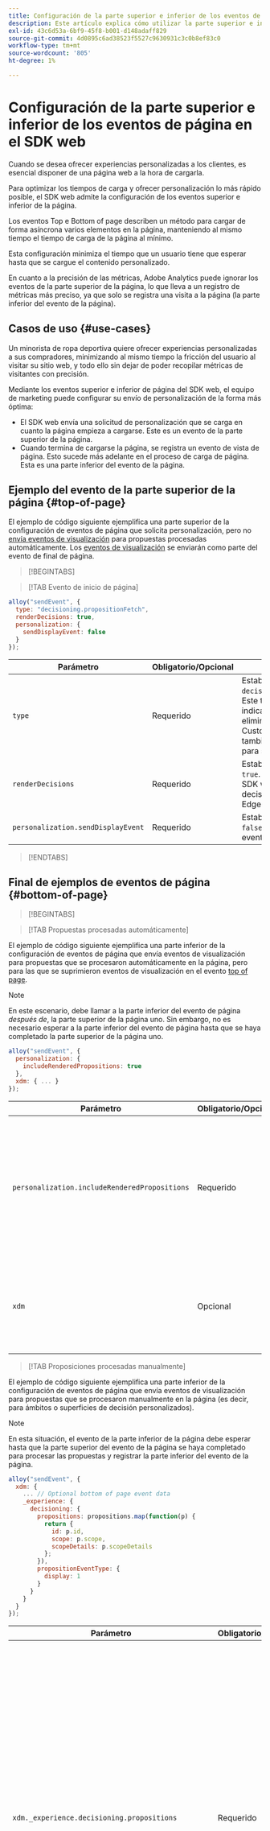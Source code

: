 ```yaml
---
title: Configuración de la parte superior e inferior de los eventos de página en el SDK web
description: Este artículo explica cómo utilizar la parte superior e inferior de los eventos de página en el SDK web.
exl-id: 43c6d53a-6bf9-45f8-b001-d148adaff829
source-git-commit: 4d0895c6ad38523f5527c9630931c3c0b8ef83c0
workflow-type: tm+mt
source-wordcount: '805'
ht-degree: 1%

---
```



# Configuración de la parte superior e inferior de los eventos de página en el SDK web

Cuando se desea ofrecer experiencias personalizadas a los clientes, es esencial disponer de una página web a la hora de cargarla.

Para optimizar los tiempos de carga y ofrecer personalización lo más rápido posible, el SDK web admite la configuración de los eventos superior e inferior de la página.

Los eventos Top e Bottom of page describen un método para cargar de forma asíncrona varios elementos en la página, manteniendo al mismo tiempo el tiempo de carga de la página al mínimo.

Esta configuración minimiza el tiempo que un usuario tiene que esperar hasta que se cargue el contenido personalizado.

En cuanto a la precisión de las métricas, Adobe Analytics puede ignorar los eventos de la parte superior de la página, lo que lleva a un registro de métricas más preciso, ya que solo se registra una visita a la página (la parte inferior del evento de la página).

## Casos de uso {#use-cases}

Un minorista de ropa deportiva quiere ofrecer experiencias personalizadas a sus compradores, minimizando al mismo tiempo la fricción del usuario al visitar su sitio web, y todo ello sin dejar de poder recopilar métricas de visitantes con precisión.

Mediante los eventos superior e inferior de página del SDK web, el equipo de marketing puede configurar su envío de personalización de la forma más óptima:

* El SDK web envía una solicitud de personalización que se carga en cuanto la página empieza a cargarse. Este es un evento de la parte superior de la página.
* Cuando termina de cargarse la página, se registra un evento de vista de página. Esto sucede más adelante en el proceso de carga de página. Esta es una parte inferior del evento de la página.

## Ejemplo del evento de la parte superior de la página {#top-of-page}

El ejemplo de código siguiente ejemplifica una parte superior de la configuración de eventos de página que solicita personalización, pero no [envía eventos de visualización](../personalization/display-events.md#send-sendEvent-calls) para propuestas procesadas automáticamente. Los [eventos de visualización](../personalization/display-events.md#send-sendEvent-calls) se enviarán como parte del evento de final de página.

>[!BEGINTABS]

>[!TAB Evento de inicio de página]

```js
alloy("sendEvent", {
  type: "decisioning.propositionFetch",
  renderDecisions: true,
  personalization: {
    sendDisplayEvent: false
  }
});
```

| Parámetro | Obligatorio/Opcional | Descripción |
|---|---|---|
| `type` | Requerido | Establezca este parámetro en `decisioning.propositionFetch`. Este tipo de evento especial indica a Adobe Analytics que elimine este evento. Al utilizar Customer Journey Analytics, también puede configurar un  para soltar estos eventos. |
| `renderDecisions` | Requerido | Establezca este parámetro en `true`. Este parámetro indica al SDK web que procese las decisiones devueltas por el Edge Network. |
| `personalization.sendDisplayEvent` | Requerido | Establezca este parámetro en `false`. Esto detiene el envío de eventos de visualización. |

>[!ENDTABS]

## Final de ejemplos de eventos de página {#bottom-of-page}

>[!BEGINTABS]

>[!TAB Propuestas procesadas automáticamente]

El ejemplo de código siguiente ejemplifica una parte inferior de la configuración de eventos de página que envía eventos de visualización para propuestas que se procesaron automáticamente en la página, pero para las que se suprimieron eventos de visualización en el evento [top of page](#top-of-page).

>[!NOTE]
>
>En este escenario, debe llamar a la parte inferior del evento de página _después de_, la parte superior de la página uno. Sin embargo, no es necesario esperar a la parte inferior del evento de página hasta que se haya completado la parte superior de la página uno.

```js
alloy("sendEvent", {
  personalization: {
    includeRenderedPropositions: true
  },
  xdm: { ... }
});
```

| Parámetro | Obligatorio/Opcional | Descripción |
|---|---|---|
| `personalization.includeRenderedPropositions` | Requerido | Establezca este parámetro en `true`. Esto permite enviar eventos de visualización que se suprimieron en la parte superior del evento de página. |
| `xdm` | Opcional | Utilice esta sección para incluir todos los datos necesarios para la parte inferior del evento de página. |

>[!TAB Proposiciones procesadas manualmente]

El ejemplo de código siguiente ejemplifica una parte inferior de la configuración de eventos de página que envía eventos de visualización para propuestas que se procesaron manualmente en la página (es decir, para ámbitos o superficies de decisión personalizados).

>[!NOTE]
>
>En esta situación, el evento de la parte inferior de la página debe esperar hasta que la parte superior del evento de la página se haya completado para procesar las propuestas y registrar la parte inferior del evento de la página.

```js
alloy("sendEvent", {
  xdm: { 
    ... // Optional bottom of page event data
    _experience: {
      decisioning: {
        propositions: propositions.map(function(p) {
          return {
            id: p.id,
            scope: p.scope,
            scopeDetails: p.scopeDetails
          };
        }),
        propositionEventType: {
          display: 1
        }
      }
    }
  }
});
```



| Parámetro | Obligatorio/Opcional | Descripción |
|---|---|---|
| `xdm._experience.decisioning.propositions` | Requerido | Esta sección define las propuestas procesadas manualmente. Debe incluir las propuestas `ID`, `scope` y `scopeDetails`. Consulte la documentación sobre cómo [procesar manualmente la personalización](../personalization/rendering-personalization-content.md#manually) para obtener más información sobre cómo registrar eventos de visualización para el contenido procesado manualmente. El contenido de personalización procesado manualmente debe incluirse en la parte inferior de la visita individual a la página. |
| `xdm._experience.decisioning.propositionEventType` | Requerido | Establezca este parámetro en `display: 1`. |
| `xdm` | Opcional | Utilice esta sección para incluir todos los datos necesarios para la parte inferior del evento de página. |

>[!ENDTABS]


## Aplicación de una sola página con visitas individuales a las páginas superior e inferior {#spa-example}


>[!BEGINTABS]

>[!TAB Primera vista de página]

El ejemplo siguiente incluye la adición del parámetro `xdm.web.webPageDetails.viewName` requerido. Esto es lo que la convierte en una aplicación de una sola página. La `viewName` de este ejemplo es la vista que se carga al cargar la página.

```js
// Top of page, render decisions for the "home" view.
alloy("sendEvent", {
    type: "decisioning.propositionFetch",
    renderDecisions: true,
    personalization: {
        sendDisplayEvent: false
    },
    xdm: {
        web: {
            webPageDetails: {
                viewName: "home"
            }
        }
    }
});

// Bottom of page, send display events for the items that were rendered.
// Note: You need to include the viewName in both top and bottom of page so that the
// correct view is rendered at the top of the page, and the correct view is recorded
// at the bottom of the page.

alloy("sendEvent", {
    personalization: {
        includeRenderedPropositions: true
    },
    xdm: {
        ...,
        web: {
            webPageDetails: {
                viewName: "home"
            }
        }
    }
});
```

>[!TAB Segunda vista de página (Opción 1)]

En este ejemplo, no es necesario realizar una división superior/inferior de la página porque ya se ha recuperado la personalización de la página.

```js
alloy("sendEvent", {
  renderDecisions: true,
  xdm: {
    ...,
    web: {
      webPageDetails: {
        viewName: "cart"
      }
    }
  }
});
```


>[!TAB Segunda vista de página (Opción 2)]

Si todavía necesita retrasar la parte inferior de la visita individual a la página, puede usar `applyPropositions` para la parte superior de la visita individual a la página. Dado que no es necesario recuperar ninguna personalización ni registrar ningún dato de Analytics, no es necesario realizar una solicitud al Edge Network.

```js
// top of page, render the decisions already fetched for the "cart" view.
alloy("applyPropositions", {
    viewName: "cart"
});

// bottom of page, send display events for the items that were rendered.
// Note: You need to include the viewName in both top and bottom of page so that the
// correct view is rendered at the top of the page, and the correct view is recorded
// at the bottom of the page.
alloy("sendEvent", {
    personalization: {
        includeRenderedPropositions: true
    },
    xdm: {
        ...,
        web: {
            webPageDetails: {
                viewName: "cart"
            }
        }
    }
});
```

>[!ENDTABS]

## Ejemplo de GitHub {#github-sample}

El ejemplo encontrado en [esta dirección](https://github.com/adobe/alloy-samples/tree/main/target/top-and-bottom) muestra cómo usar el Experience Platform y el SDK web para solicitar personalización en la parte superior de la página y enviar métricas de análisis en la parte inferior. Puede descargar el ejemplo y ejecutarlo localmente para comprender cómo funcionan los eventos superior e inferior de la página.
